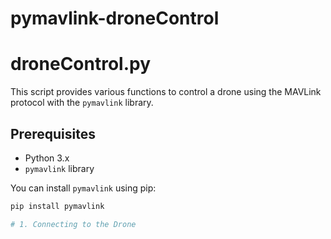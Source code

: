 # pymavlink-droneControl
# droneControl.py

This script provides various functions to control a drone using the MAVLink protocol with the `pymavlink` library. 

## Prerequisites

- Python 3.x
- `pymavlink` library

You can install `pymavlink` using pip:

```bash
pip install pymavlink

# 1. Connecting to the Drone
